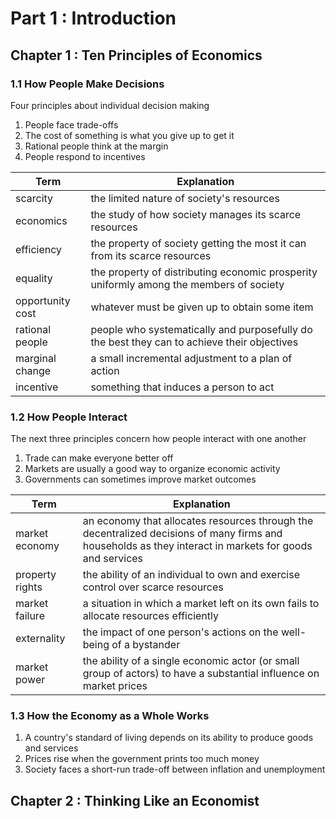 # Part 1 : Introduction

## Chapter 1 : Ten Principles of Economics

### 1.1 How People Make Decisions
Four principles about individual decision making
  1. People face trade-offs
  1. The cost of something is what you give up to get it
  1. Rational people think at the margin
  1. People respond to incentives


| Term | Explanation |
| -- | -- |
| scarcity | the limited nature of society's resources |
| economics | the study of how society manages its scarce resources |
| efficiency | the property of society getting the most it can from its scarce resources |
| equality | the property of distributing economic prosperity uniformly among the members of society |
| opportunity cost | whatever must be given up to obtain some item |
| rational people | people who systematically and purposefully do the best they can to achieve their objectives |
| marginal change | a small incremental adjustment to a plan of action |
| incentive | something that induces a person to act |

### 1.2 How People Interact
The next three principles concern how people interact with one another
1. Trade can make everyone better off
1. Markets are usually a good way to organize economic activity
1. Governments can sometimes improve market outcomes


| Term | Explanation |
| -- | -- |
| market economy | an economy that allocates resources through the decentralized decisions of many firms and households as they interact in markets for goods and services |
| property rights | the ability of an individual to own and exercise control over scarce resources |
| market failure | a situation in which a market left on its own fails to allocate resources efficiently |
| externality | the impact of one person's actions on the well-being of a bystander |
| market power | the ability of a single economic actor (or small group of actors) to have a substantial influence on market prices |



### 1.3 How the Economy as a Whole Works
1. A country's standard of living depends on its ability to produce goods and services
1. Prices rise when the government prints too much money
1. Society faces a short-run trade-off between inflation and unemployment


## Chapter 2 : Thinking Like an Economist